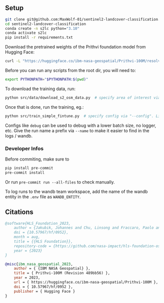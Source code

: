 ## Setup

```bash
git clone git@github.com:MaxWolf-01/sentinel2-landcover-classification.git
cd sentinel2-landcover-classification
conda create -n s2lc python="3.10"
conda activate s2lc
pip install -r requirements.txt
```

Download the pretrained weights of the Prithvi foundation model from Hugging Face:

```bash
curl -L "https://huggingface.co/ibm-nasa-geospatial/Prithvi-100M/resolve/main/Prithvi_100M.pt?download=true" -o "weights/Prithvi_100M.pt"
```

Before you can run any scripts from the root dir, you will need to:

```bash
export PYTHONPATH="$PYTHONPATH:$(pwd)"
```

To download the training data, run:

```bash
python src/data/download_s2_osm_data.py  # specify area of interest via "--aoi". List available and default values via "--help"
```

Once that is done, run the training, eg.:

```bash
python src/train_simple_fintune.py  # specify config via "--config". List available and default values via "--help"
```

Configs like `debug` can be used to debug with a lower batch size, no logger, etc.
Give the run name a prefix via `--name` to make it easier to find in the logs / wandb.

### Developer Infos

Before commiting, make sure to

```bash
pip install pre-commit
pre-commit install
```

Or run `pre-commit run --all-files` to check manually.

To log runs to the wandb team workspace, add the name of the wandb entity in the `.env` file as `WANDB_ENTITY`.

## Citations

```bibtex
@software{HLS_Foundation_2023,
    author = {Jakubik, Johannes and Chu, Linsong and Fraccaro, Paolo and Bangalore, Ranjini and Lambhate, Devyani and Das, Kamal and Oliveira Borges, Dario and Kimura, Daiki and Simumba, Naomi and Szwarcman, Daniela and Muszynski, Michal and Weldemariam, Kommy and Zadrozny, Bianca and Ganti, Raghu and Costa, Carlos and Watson, Campbell and Mukkavilli, Karthik and Roy, Sujit and Phillips, Christopher and Ankur, Kumar and Ramasubramanian, Muthukumaran and Gurung, Iksha and Leong, Wei Ji and Avery, Ryan and Ramachandran, Rahul and Maskey, Manil and Olofossen, Pontus and Fancher, Elizabeth and Lee, Tsengdar and Murphy, Kevin and Duffy, Dan and Little, Mike and Alemohammad, Hamed and Cecil, Michael and Li, Steve and Khallaghi, Sam and Godwin, Denys and Ahmadi, Maryam and Kordi, Fatemeh and Saux, Bertrand and Pastick, Neal and Doucette, Peter and Fleckenstein, Rylie and Luanga, Dalton and Corvin, Alex and Granger, Erwan},
    doi = {10.57967/hf/0952},
    month = aug,
    title = {{HLS Foundation}},
    repository-code = {https://github.com/nasa-impact/hls-foundation-os},
    year = {2023}
}
```

```bibtex
@misc{ibm_nasa_geospatial_2023,
    author = { {IBM NASA Geospatial} },
    title = { Prithvi-100M (Revision 489bb56) },
    year = 2023,
    url = { https://huggingface.co/ibm-nasa-geospatial/Prithvi-100M },
    doi = { 10.57967/hf/0952 },
    publisher = { Hugging Face }
}
```
